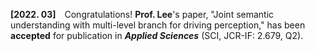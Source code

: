 **[2022. 03]** Congratulations! **Prof. Lee**'s paper, "Joint semantic understanding with multi-level branch for driving perception," has been **accepted** for publication in _**Applied Sciences**_ (SCI, JCR-IF: 2.679, Q2).
